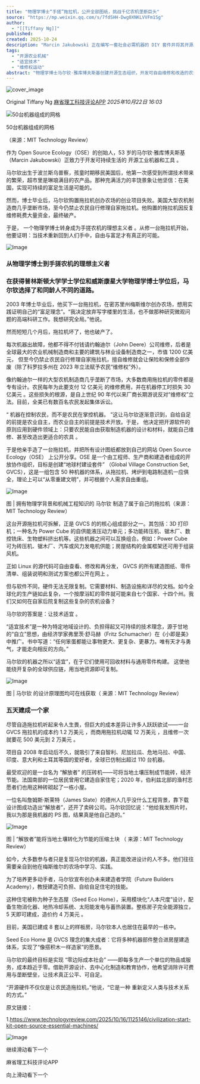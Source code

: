 ```yaml
---
title: "物理学博士“手搓”拖拉机，公开全部图纸，挑战千亿农机垄断巨头"
source: "https://mp.weixin.qq.com/s/7fdSHH-Dwg0XNKLVVFm1Sg"
author:
  - "[[Tiffany Ng]]"
published:
created: 2025-10-24
description: "Marcin Jakubowski 正在编写一套社会必需机器的 DIY 套件并将其开源。"
tags:
  - "开源农业机械"
  - "适宜技术"
  - "维修权运动"
abstract: "物理学博士马尔钦·雅库博夫斯基创建开源生态组织，开发可自由维修和改造的农业机械，挑战大型农机制造商的垄断地位。"
---
```

![cover_image](https://mmbiz.qpic.cn/sz_mmbiz_jpg/SBSrwwIZANAZNC5UicUiaEINnyhtpib1bZWiawYvtON6ptDdYNicPbwqicmDZJqicy94zwypPTsjnv0j2IQ1WUw9nzjkg/0?wx_fmt=jpeg)

Original Tiffany Ng [麻省理工科技评论APP](https://mp.weixin.qq.com/s/) *2025年10月22日 16:03*

![50台机器组成的网格](https://mmbiz.qpic.cn/sz_mmbiz_jpg/SBSrwwIZANAZNC5UicUiaEINnyhtpib1bZWZxWSTLw52shH79IoX23uibFuZyKC1ulKyjstNU9ICiaiaUqXJWqzJ2gYw/640?wx_fmt=jpeg&tp=webp&wxfrom=5&wx_lazy=1#imgIndex=0)

50台机器组成的网格

（来源：MIT Technology Review）

  

作为 Open Source Ecology（OSE）的创始人，53 岁的马尔钦·雅库博夫斯基（Marcin Jakubowski）正致力于开发可持续生活的 开源工业机器和工具 。

  

马尔钦出生于波兰斯乌普察，孩童时期移民美国后，他第一次感受到所谓技术带来的繁荣，超市里是琳琅满目的农产品。那种充满活力的丰饶景象让他坚信：在美国，实现可持续的富足生活是可能的。

  

然而，博士毕业后，马尔钦购置拖拉机创办农场的创业项目失败。美国大型农机制造商几乎垄断市场，至今仍禁止农民自行修理自家拖拉机。他购置的拖拉机因反复维修耗费大量资金，最终破产。

  

于是， 一个物理学博士转身成为手搓农机的理想主义者 。从修一台拖拉机开始，他要证明：当技术重新回到人们手中，自由与富足才有真正的可能。

  

![Image](https://mmbiz.qpic.cn/mmbiz_png/SBSrwwIZANCDA6Jd6g8svj50kicnKicHgGOgibt82QUcKeUYBsBq51kvxvzzibTX7kfIFI3g9XqibuibPbIYlZHjibU1w/640?wx_fmt=png&tp=webp&wxfrom=5&wx_lazy=1#imgIndex=1)

### 从物理学博士到手搓农机的理想主义者

### 在获得普林斯顿大学学士学位和威斯康星大学物理学博士学位后，马尔钦选择了和同龄人不同的道路。

  

2003 年博士毕业后，他买下一台拖拉机，在密苏里州梅斯维尔创办农场，想用实践证明自己的“富足理念”。“我决定放弃写字楼里的生活，也不做那种研究微观问题的高端科研工作。我想研究全局。”他说。

  

然而短短几个月后，拖拉机坏了，他也破产了。

  

每次机器出故障，他都不得不付钱请约翰迪尔（John Deere）公司维修，后者是 全球最大的农业机械制造商和主要的建筑与林业设备制造商之一，市值 1200 亿美元， 但至今仍禁止农民自行修理自家拖拉机，擅自维修就会让保险和保修全部作废（除了科罗拉多州在 2023 年立法赋予农民“维修权”外）。

  

像约翰迪尔一样的大型农机制造商几乎垄断了市场，大多数商用拖拉机的零件都是专有设计。农民每年为此要支付 12 亿美元 的维修费用，并在机器停工时损失 30 亿美元 。这些损失的根源，是自上世纪 90 年代以来厂商长期游说反对“维修权”立法。目前，全美已有数百名农民发起集体诉讼。

  

“ 机器在控制农民，而不是农民在掌控机器。 ”这让马尔钦逐渐意识到，自给自足的前提是农业自主，而农业自主的前提是技术开放。于是， 他决定把开源软件的原则应用到硬件领域上：只要农民能自由获取制造机器的设计和材料，就能自己维修、甚至改造出更适合的农具 。

  

于是他亲手造了一台拖拉机，并把所有设计图纸都放到自己的网站 Open Source Ecology（OSE） 上公开分享。OSE 是一个由工程师、生产商和建造者组成的开放协作组织，目标是创建“地球村建设套件” （Global Village Construction Set, GVCS），这是一组包含 50 种机器的体系，从拖拉机、烤炉到电路制造机一应俱全，理论上可以“从零重建文明”，并可根据个人需求自由重组。

  

![Image](https://mmbiz.qpic.cn/sz_mmbiz_png/SBSrwwIZANAZNC5UicUiaEINnyhtpib1bZW6FqkHSDywIQcwJYx6ngqnLtZhy1wUlYVOWZ8jfvXFjrjGA2Uib6Defg/640?wx_fmt=png&tp=webp&wxfrom=5&wx_lazy=1#imgIndex=2)

图 | 拥有物理学背景和机械工程知识的 马尔钦 制造了属于自己的拖拉机（来源：MIT Technology Review）

  

这台开源拖拉机可拆解，正是 GVCS 的的核心组成部分之一。其包括：3D 打印机；一种名为 Power Cube 的自供能液压动力单元；多功能砖压机、锯木厂、数控铣床、生物塑料挤出机等。这些机器之间可以互换组合。例如：Power Cube 可为砖压机、锯木厂、汽车或风力发电机供能；房屋结构的金属框架还可用于组装风机。

  

正如 Linux 的源代码可自由查看、修改和再分发， GVCS 的所有建造图纸、零件清单、组装说明和测试方案也都公开在网上 。

  

但与软件不同，硬件无法无限复制。它需要材料、制造设施和详尽的文档。如今全球化的生产链如此复杂，一个按摩浴缸的零件就可能来自七个国家、十四个州。我们又如何在自家后院复制这些复杂的农机设备？

  

马尔钦的答案是：让技术适宜 。

  

“适宜技术”是一种为特定地域设计的、负担得起又可持续的技术理念，源于甘地的“自立”思想，由经济学家弗里茨·舒马赫（Fritz Schumacher）在《小即是美》中推广。书中写道：“任何笨蛋都能让事物更大、更复杂、更暴力。唯有天才与勇气，才能走向相反的方向。”

  

马尔钦的机器之所以“适宜”，在于它们使用可回收材料与通用零件构建。 这使他能绕开复杂的全球供应链，用当地资源即可复制。

  

![Image](https://mp.weixin.qq.com/s/www.w3.org/2000/svg'%20xmlns:xlink='http://www.w3.org/1999/xlink'%3E%3Ctitle%3E%3C/title%3E%3Cg%20stroke='none'%20stroke-width='1'%20fill='none'%20fill-rule='evenodd'%20fill-opacity='0'%3E%3Cg%20transform='translate(-249.000000,%20-126.000000)'%20fill='%23FFFFFF'%3E%3Crect%20x='249'%20y='126'%20width='1'%20height='1'%3E%3C/rect%3E%3C/g%3E%3C/g%3E%3C/svg%3E)

图 | 马尔钦 的设计原理图均可在线获取（ 来源：MIT Technology Review）

  

### 五天建成一个家

尽管自造拖拉机听起来令人生畏，但巨大的成本差异让许多人跃跃欲试——一台 GVCS 拖拉机的成本约 1.2 万美元 ，而商用拖拉机动辄 12 万美元 ，且维修一次就要花 500 美元到 2 万美元 。

  

项目自 2008 年启动后不久，就吸引了来自智利、尼加拉瓜、危地马拉、中国、印度、意大利和土耳其等国的爱好者，全球已仿制出超过 110 台机器。

  

最受欢迎的是一台名为 “解放者” 的压砖机——可将当地土壤压制成节能砖，经济节能。法国南部的一位居民曾用它建造自家住宅；2020 年，伯利兹北部的渔村志愿者们也用这种砖砌起了一栋小屋。

  

一位名叫詹姆斯·斯莱特（James Slate）的德州人几乎没什么工程背景，靠下载设计图成功造出“解放者”，还开了卖砖公司。马尔钦回忆说：“他给我发照片时，我以为那是我机器的 PS 图，结果真是他自己造的。”

  

![Image](https://mp.weixin.qq.com/s/www.w3.org/2000/svg'%20xmlns:xlink='http://www.w3.org/1999/xlink'%3E%3Ctitle%3E%3C/title%3E%3Cg%20stroke='none'%20stroke-width='1'%20fill='none'%20fill-rule='evenodd'%20fill-opacity='0'%3E%3Cg%20transform='translate(-249.000000,%20-126.000000)'%20fill='%23FFFFFF'%3E%3Crect%20x='249'%20y='126'%20width='1'%20height='1'%3E%3C/rect%3E%3C/g%3E%3C/g%3E%3C/svg%3E)

图 | “解放者”能将当地土壤转化为节能的压缩土块 （ 来源：MIT Technology Review）

  

如今，大多数参与者只是复现马尔钦的机器，真正能改进设计的人不多。他们往往需要亲自到他在梅斯维尔的农场中学习、实践。

  

为了培养更多动手者，马尔钦宣布创办未来建造者学院（Future Builders Academy），教授建造可负担、自给自足住宅的技能。

  

这种住宅被称为种子生态屋（Seed Eco Home），采用模块化“人本尺度”设计，配备生物消化器、地热冷却系统、太阳能发电与蓄热装置。整栋房子完全能源独立， 5 天即可建成，造价约 4 万美元 。

  

目前，美国已建成 8 套以上的样板房，马尔钦本人也居住在最早的一栋中。

  

Seed Eco Home 是 GVCS 理念的集大成者：它将多种机器部件整合进房屋建造体系，实现了“像搭积木一样造家”的愿景。

  

马尔钦的最终目标是实现 “零边际成本社会” ——即每多生产一个单位的物品或服务，成本趋近于零。借助开源设计、去中心化制造和教育协作，他希望消除许可费用与垄断壁垒，让技术真正公平、可自足。

  

“开源硬件不仅仅是让农民造拖拉机，”他说，“它是一种 重新定义人类与技术关系 的方式。”

  

原文链接：

1.https://www.technologyreview.com/2025/10/16/1125146/civilization-start-kit-open-source-essential-machines/

![Image](https://mp.weixin.qq.com/s/www.w3.org/2000/svg'%20xmlns:xlink='http://www.w3.org/1999/xlink'%3E%3Ctitle%3E%3C/title%3E%3Cg%20stroke='none'%20stroke-width='1'%20fill='none'%20fill-rule='evenodd'%20fill-opacity='0'%3E%3Cg%20transform='translate(-249.000000,%20-126.000000)'%20fill='%23FFFFFF'%3E%3Crect%20x='249'%20y='126'%20width='1'%20height='1'%3E%3C/rect%3E%3C/g%3E%3C/g%3E%3C/svg%3E)

继续滑动看下一个

麻省理工科技评论APP

向上滑动看下一个